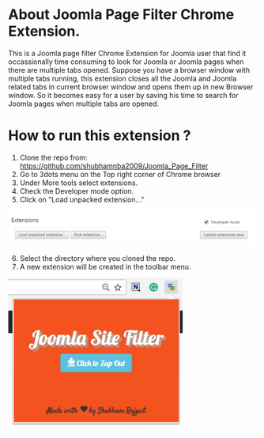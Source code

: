 # About Joomla Page Filter Chrome Extension.
This is a Joomla page filter Chrome Extension for Joomla user that find it occassionally time consuming to look for Joomla 
or Joomla pages when there are multiple tabs opened.
Suppose you have a browser window with multiple tabs running, this extension closes all the Joomla and Joomla related tabs in current browser window and opens them up in new Browser window. So it becomes easy for a user by saving his time to search for Joomla pages when multiple tabs are opened.

# How to run this extension ?
1. Clone the repo from: https://github.com/shubhamnba2009/Joomla_Page_Filter
2. Go to 3dots menu on the Top right corner of Chrome browser
3. Under More tools select extensions.
4. Check the Developer mode option.
5. Click on "Load unpacked extension..."

![alt-tag](https://github.com/shubhamnba2009/hello-world/blob/master/developer_mode_chrome.png)


6. Select the directory where you cloned the repo.
7. A new extension will be created in the toolbar menu.

![alt-tag](https://github.com/shubhamnba2009/hello-world/blob/master/Joomla_page_filter_extension.png)
